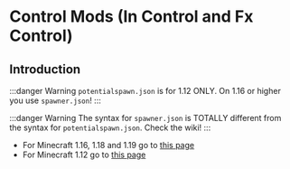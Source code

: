# Control Mods (In Control and Fx Control)

## Introduction

:::danger Warning
`potentialspawn.json` is for 1.12 ONLY.
On 1.16 or higher you use `spawner.json`!
:::

:::danger Warning
The syntax for `spawner.json` is TOTALLY different from the syntax for `potentialspawn.json`.
Check the wiki!
:::

* For Minecraft 1.16, 1.18 and 1.19 go to [this page](./control-mods-16.md)
* For Minecraft 1.12 go to [this page](./control-mods-legacy.md)
